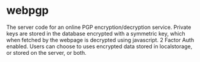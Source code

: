 webpgp
======

The server code for an online PGP encryption/decryption service. Private keys are stored in the database encrypted with a symmetric key, which when fetched by the webpage is decrypted using javascript. 2 Factor Auth enabled. Users can choose to uses encrypted data stored in localstorage, or stored on the server, or both.
